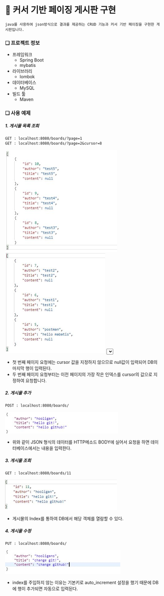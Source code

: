 # &#128640; 커서 기반 페이징 게시판 구현
    java를 사용하여 json방식으로 결과를 제공하는 CRUD 기능과 커서 기반 페이징을 구현한 게시판입니다. 
### &#10065; 프로젝트 정보
* 프레임워크
  * Spring Boot
  * mybatis
* 라이브러리
  * lombok
* 데이터베이스
  * MySQL
* 빌드 툴
  * Maven

### &#10065; 사용 예제
 ##### 1. 게시물 목록 조회
    GET : localhost:8080/boards/?page=1
    GET : localhost:8080/boards/?page=2&cursor=8
![](./image/get_1.JPG)
![](./image/get_2.JPG)
    <select id="list" resultType="kr.flab.ht.project.model.Board">
        SELECT id, author, title
        FROM board
        <if test="cursor != null">
            WHERE id<![CDATA[<]]>#{cursor}
        </if>
        ORDER BY id DESC
        LIMIT #{listSize}
    </select>
 * 첫 번째 페이지 요청에는 cursor 값을 지정하지 않으므로 null값이 입력되어 DB의 마지막 행이 입력된다.
 * 두 번째 페이지 요청부터는 이전 페이지의 가장 작은 인덱스를 cursor의 값으로 지정하여 요청합니다.
 ##### 2. 게시물 추가
    POST : localhost:8080/boards/
![](./image/write.JPG)
  * 위와 같이 JSON 형식의 데이터를 HTTP메소드 BODY에 실어서 요청을 하면 데이터베이스에서는 내용을 입력한다.
 ##### 3. 게시물 조회
    GET : localhost:8080/boards/11
![](./image/read.JPG)
  * 게시물의 Index를 통하여 DB에서 해당 객체를 열람할 수 있다.
##### 4. 게시물 수정
    PUT : localhost:8080/boards/
![](./image/update.JPG)
  * index를 주입하지 않는 이유는 기본키로 auto_increment 설정을 했기 때문에 DB에 행이 추가되면 자동으로 입력된다.
